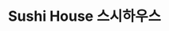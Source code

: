 ---
layout: place
title: "Sushi House 스시하우스"
permalink: /new-jersey/fort-lee/sushi-house.html
stateAbbr: NJ
stateName: New Jersey
cityName: Fort Lee
seo:
  name: "Sushi House 스시하우스"
  type: Restaurant
  links: null
description: "Looking for sushi in Fort Lee, New Jersey? Check out Sushi House 스시하우스 for a delightful Japanese dining experience. Enjoy a variety of sushi and other dishes..."
place_id: ChIJpQpcuuj2wokRyg15qL_5raU
photos:
  - name: >-
      places/ChIJpQpcuuj2wokRyg15qL_5raU/photos/AeeoHcIP9qG1_LShd88B9KEnhsKiiFFvqfbVdMmCBN1lgPVsuG6dq5TAoiSwg49qR5HuKb4yIsXhkY8-hqhw45QQ9To6p44SoP-GsbCTpysZRWgSSHPciJHPVzwMJU4pe8dVZVEZ9W-8OAk0Gv-eJ-LE5-4VZkUJ5ZEdJMElxIZ5mMC6ew-Vg3eL6lg8UMy0u-P8oR8nw1cQoEL0sHuTxvJ2g3QJetlSl8oYAXZlzXHJRw4QJKlS7-Exb52uj_opp0vlz9CHmCK0Po51YViti3ipCNXm4hOgFYEqdD3aztgTef3KYw
    widthPx: 3024
    heightPx: 4032
    authorAttributions:
      - displayName: >-
          Sushi House (JAPANESE FOOD TAKE OUT, SASHIMI, SUSHI, ROLLS, PARTY
          PLATTER)
        uri: https://maps.google.com/maps/contrib/101728265758061928750
        photoUri: >-
          https://lh3.googleusercontent.com/a/ACg8ocIkkGR9-9H5_5fzp6v3QrKl8optIy5Fzt3tncNVb9EVB2WBGg=s100-p-k-no-mo
    flagContentUri: >-
      https://www.google.com/local/imagery/report/?cb_client=maps_api_places.places_api&image_key=!1e10!2sAF1QipNjaYgn86Y5UINw4rMWPW2S-JMXYxa_1XwfjqW8&hl=en-US
    googleMapsUri: >-
      https://www.google.com/maps/place//data=!3m4!1e2!3m2!1sAF1QipNjaYgn86Y5UINw4rMWPW2S-JMXYxa_1XwfjqW8!2e10!4m2!3m1!1s0x89c2f6e8ba5c0aa5:0xa5adf9bfa8790dca
  - name: >-
      places/ChIJpQpcuuj2wokRyg15qL_5raU/photos/AeeoHcLQMAtSIjGXySrrdRwbOFvuCVv2U6lr1UMTThFJ0c3Ci_oiM8DOdq3hIcLRm22Me2KOP664QzCtIZCpqpIgrP9bmA14dnOUfj8xf1s4f8Yi5-ji5qw2mTN_0oz3we6oX6tF37Z5MjGr_lSd37s53Y4gvWPQlXpS4JltHuWcxCR_S1PMDQ_ad7evLmZHN587YpUwT1kwtpBCe8whHcaWEqNdpxw-kuWQyRffEy_7xfy43RlM6OKbHqzpcKkTsOZ9t7dxrTkerTufKA_C0HIrFQVONLkNmzdW4LoLWNm4vKKp-Q
    widthPx: 960
    heightPx: 540
    authorAttributions:
      - displayName: Sushi House
        uri: https://maps.google.com/maps/contrib/102517447870209078652
        photoUri: >-
          https://lh3.googleusercontent.com/a/ACg8ocK0mkCikEM323lGkw6a6pMbMNB-vZGJ_7SB4n7324SkP5lR7w=s100-p-k-no-mo
    flagContentUri: >-
      https://www.google.com/local/imagery/report/?cb_client=maps_api_places.places_api&image_key=!1e10!2sAF1QipN0brDwdFlPb26wvTfimsmcNMYh3Na0zgRgYwLs&hl=en-US
    googleMapsUri: >-
      https://www.google.com/maps/place//data=!3m4!1e2!3m2!1sAF1QipN0brDwdFlPb26wvTfimsmcNMYh3Na0zgRgYwLs!2e10!4m2!3m1!1s0x89c2f6e8ba5c0aa5:0xa5adf9bfa8790dca
  - name: >-
      places/ChIJpQpcuuj2wokRyg15qL_5raU/photos/AeeoHcJviNVG4ExwfUK711ohfPdmb158a6MYaoGqJhyf-hUsftc3n-i3r8C0WDhQ8O8MwyIgxW4z-bCJXMaqSJXSZn4zujSGH2LPwV-JQUIwRLbNjukz4TtDzhyrVkBA0BiiZGvIaBDG5u9v9gGZLFBbK83ch3GYhqbQqKx-CrbnADWgb_ImlR_pPDkU9YdvoiGVXN7xp5lccJCSD-4dXnrDxPE8vGnZ2a0wHSbKxU-mgwN1E10mEtgc07Uv-W1J-S8Zw6uPt13QWsJgSJrgqYYh_3d4ui0lqiHoVkOTG-LiaUCUww
    widthPx: 1210
    heightPx: 907
    authorAttributions:
      - displayName: >-
          Sushi House (JAPANESE FOOD TAKE OUT, SASHIMI, SUSHI, ROLLS, PARTY
          PLATTER)
        uri: https://maps.google.com/maps/contrib/101728265758061928750
        photoUri: >-
          https://lh3.googleusercontent.com/a/ACg8ocIkkGR9-9H5_5fzp6v3QrKl8optIy5Fzt3tncNVb9EVB2WBGg=s100-p-k-no-mo
    flagContentUri: >-
      https://www.google.com/local/imagery/report/?cb_client=maps_api_places.places_api&image_key=!1e10!2sAF1QipMyZQwlCqpz5TXYO_wgr4NLQOb5UIbfFalO_Bf9&hl=en-US
    googleMapsUri: >-
      https://www.google.com/maps/place//data=!3m4!1e2!3m2!1sAF1QipMyZQwlCqpz5TXYO_wgr4NLQOb5UIbfFalO_Bf9!2e10!4m2!3m1!1s0x89c2f6e8ba5c0aa5:0xa5adf9bfa8790dca
  - name: >-
      places/ChIJpQpcuuj2wokRyg15qL_5raU/photos/AeeoHcLb1_cQA1cYsnKYpcSwp49JQpUEuAhizVqWqcNEjcuk1ogem2WmkcxGLypKPVyqkraIfwkrBJAT7kS7EZJLBmSk6AQjCUi4Az5VnjbQgB8MVJ2--aXIVFz3AmlWcILiC8n0vF-b6BsclqiCXHZjnd59WtuGjRmzcEQLTf5x9Gx7m29PydNw-iAqPNb0s6XF6EiYCBGBf9XY_skCLbK7W6RpWZBBX9esB7YeBK0zVmDo5Pe3lgq8ch9MdM_Fpr4IqcUepu_LQtvzYTcNCfEvxjSyXwxdj9CetRGy46T4UnCfvg
    widthPx: 1215
    heightPx: 1210
    authorAttributions:
      - displayName: >-
          Sushi House (JAPANESE FOOD TAKE OUT, SASHIMI, SUSHI, ROLLS, PARTY
          PLATTER)
        uri: https://maps.google.com/maps/contrib/101728265758061928750
        photoUri: >-
          https://lh3.googleusercontent.com/a/ACg8ocIkkGR9-9H5_5fzp6v3QrKl8optIy5Fzt3tncNVb9EVB2WBGg=s100-p-k-no-mo
    flagContentUri: >-
      https://www.google.com/local/imagery/report/?cb_client=maps_api_places.places_api&image_key=!1e10!2sAF1QipNRJWVPA2HCqtwAglhbZtbmwWkiPyXgn7dvCl5k&hl=en-US
    googleMapsUri: >-
      https://www.google.com/maps/place//data=!3m4!1e2!3m2!1sAF1QipNRJWVPA2HCqtwAglhbZtbmwWkiPyXgn7dvCl5k!2e10!4m2!3m1!1s0x89c2f6e8ba5c0aa5:0xa5adf9bfa8790dca
  - name: >-
      places/ChIJpQpcuuj2wokRyg15qL_5raU/photos/AeeoHcKsnFaSC-Z-cEGtmdLdHRZx-U7G3DbSZsYj-qQkqXseFy_wyiF2v5d8c75ifDRwkIAZfJyfyowEcRc58kGMciZBzqMPejG2l4_OsFKGAnoOUGqdhXgxUz0R5Ta442tLJHx9C7mM4lZlw7yIclCmeXycMpDibYLMIQNeHQPo_cfYYBsY95v2Z48yQybXfd-j4bOin0ULVQ1LEJ59njPqqU5cEY84elIZZQPwTdgM3xTzF5gAHAJSe9vRhv8I362SOCGOlf-pE34GJYhvlQ_MpnR1862YhklffnPqotPF__Yt-Q
    widthPx: 903
    heightPx: 642
    authorAttributions:
      - displayName: >-
          Sushi House (JAPANESE FOOD TAKE OUT, SASHIMI, SUSHI, ROLLS, PARTY
          PLATTER)
        uri: https://maps.google.com/maps/contrib/101728265758061928750
        photoUri: >-
          https://lh3.googleusercontent.com/a/ACg8ocIkkGR9-9H5_5fzp6v3QrKl8optIy5Fzt3tncNVb9EVB2WBGg=s100-p-k-no-mo
    flagContentUri: >-
      https://www.google.com/local/imagery/report/?cb_client=maps_api_places.places_api&image_key=!1e10!2sAF1QipPsqu_HWo0iTcHoJ3Nw7NMEW5phCu2FqYZwCtqv&hl=en-US
    googleMapsUri: >-
      https://www.google.com/maps/place//data=!3m4!1e2!3m2!1sAF1QipPsqu_HWo0iTcHoJ3Nw7NMEW5phCu2FqYZwCtqv!2e10!4m2!3m1!1s0x89c2f6e8ba5c0aa5:0xa5adf9bfa8790dca
  - name: >-
      places/ChIJpQpcuuj2wokRyg15qL_5raU/photos/AeeoHcI3RbIKZJhxLxlO0qZNI9kGKb3mzAW-DASepV1HQ1CwKUtrQ9LyqRPEvxHd1hgPy-rnfyNbfWj8HfkkeVXk7KoKuBnzUXoXXDbP0Tq8EbCIvbFu89M4al7OIwKkNGMNgncPkh3ToNF_6yYEGQD36tO5HYSddi9fAND3HhhfNIyxOiaVYW9N-UCIdt1Z2dV3Uyc6OOyZYaBViYsu7GX9CaKwzYT1-U6tAhHX7U6PP4G1cYjcizlsgbwGJIyNxlglH_02iPZED8WmZZaGJ3w9FsUzwHMO-PpEniGSiVNBBngLBg
    widthPx: 1081
    heightPx: 634
    authorAttributions:
      - displayName: >-
          Sushi House (JAPANESE FOOD TAKE OUT, SASHIMI, SUSHI, ROLLS, PARTY
          PLATTER)
        uri: https://maps.google.com/maps/contrib/101728265758061928750
        photoUri: >-
          https://lh3.googleusercontent.com/a/ACg8ocIkkGR9-9H5_5fzp6v3QrKl8optIy5Fzt3tncNVb9EVB2WBGg=s100-p-k-no-mo
    flagContentUri: >-
      https://www.google.com/local/imagery/report/?cb_client=maps_api_places.places_api&image_key=!1e10!2sAF1QipMrsS2mghxH8csF9Af7vtzilh7OZNgzmPxJOcEl&hl=en-US
    googleMapsUri: >-
      https://www.google.com/maps/place//data=!3m4!1e2!3m2!1sAF1QipMrsS2mghxH8csF9Af7vtzilh7OZNgzmPxJOcEl!2e10!4m2!3m1!1s0x89c2f6e8ba5c0aa5:0xa5adf9bfa8790dca
  - name: >-
      places/ChIJpQpcuuj2wokRyg15qL_5raU/photos/AeeoHcLP7vCTI-so4uNtjyLV2dGT6oYLDwwCVN7uRrOcOHIDRTn8JfN074f0kZYkD6qoYY4ykpD21DhJ-A_p6Y4r2zfXnAQl3VGqLFMdwQ8JRanq4815utyxuDqzuHrUprF1PAiKu4HAgjA6w_4_ZzP28chMxjmr90Jqv3zAtHOKKhqhnk__k_mHiVz_M7oX7-_1QkAk1yp7YPAmLbZbg8YyB11O-JufRnKJvfkkpY59Q8--dL7X90-onnHjiIKv3H-6bWxZHIjZpmQT3VPK5BlHa5CQVwHA_6EhfBP7e7Ozqm7lOw
    widthPx: 1110
    heightPx: 624
    authorAttributions:
      - displayName: >-
          Sushi House (JAPANESE FOOD TAKE OUT, SASHIMI, SUSHI, ROLLS, PARTY
          PLATTER)
        uri: https://maps.google.com/maps/contrib/101728265758061928750
        photoUri: >-
          https://lh3.googleusercontent.com/a/ACg8ocIkkGR9-9H5_5fzp6v3QrKl8optIy5Fzt3tncNVb9EVB2WBGg=s100-p-k-no-mo
    flagContentUri: >-
      https://www.google.com/local/imagery/report/?cb_client=maps_api_places.places_api&image_key=!1e10!2sAF1QipNHtd7WloDaRlajMzxN78FLb9SVx0myAmYTuiPL&hl=en-US
    googleMapsUri: >-
      https://www.google.com/maps/place//data=!3m4!1e2!3m2!1sAF1QipNHtd7WloDaRlajMzxN78FLb9SVx0myAmYTuiPL!2e10!4m2!3m1!1s0x89c2f6e8ba5c0aa5:0xa5adf9bfa8790dca
  - name: >-
      places/ChIJpQpcuuj2wokRyg15qL_5raU/photos/AeeoHcKqRdURvAgaO_zfWds0-gFvA8_l7gNuBjiy3KfPcJlrTCdrhWFMbHp5Bmb8LKWXHrBuivnNIuPpb5olZq5kXn5C0otj28UGYh4cE4Ma8Xm16eWAYZ1HcvM3exVtaV4np2571iIREGYGeuCkjpvfZZcMUCdSMxpYAqsK4byktnef5kFS_758w2bKZAsYZPLPkmxIIhBipzttRJqNKviRFII8UCI6ccSd0voQutdjHezBqbg_py5jD057z1DTrTCE0RK_rzJCze2ed-6lzNuRNuq9l2PQjBm2QAlSncawtcCKkQ
    widthPx: 1430
    heightPx: 911
    authorAttributions:
      - displayName: >-
          Sushi House (JAPANESE FOOD TAKE OUT, SASHIMI, SUSHI, ROLLS, PARTY
          PLATTER)
        uri: https://maps.google.com/maps/contrib/101728265758061928750
        photoUri: >-
          https://lh3.googleusercontent.com/a/ACg8ocIkkGR9-9H5_5fzp6v3QrKl8optIy5Fzt3tncNVb9EVB2WBGg=s100-p-k-no-mo
    flagContentUri: >-
      https://www.google.com/local/imagery/report/?cb_client=maps_api_places.places_api&image_key=!1e10!2sAF1QipNlnCqUlgTdv33PwphtLte_rSoWODORB3bEz4XO&hl=en-US
    googleMapsUri: >-
      https://www.google.com/maps/place//data=!3m4!1e2!3m2!1sAF1QipNlnCqUlgTdv33PwphtLte_rSoWODORB3bEz4XO!2e10!4m2!3m1!1s0x89c2f6e8ba5c0aa5:0xa5adf9bfa8790dca
  - name: >-
      places/ChIJpQpcuuj2wokRyg15qL_5raU/photos/AeeoHcKn8Sm2ATw2zzER7MenqZupUX4Ax-ZdGOkQMVjNMM0wtu-4bI6i_ZsNJN7rNIQk1IMWPrhgaQH9aC7MnbbPRhuFX6NYQne8VKu0DVJver-OzcUQxdzq6T8xZSdr-s9chdmdE0jd1VExcVaHT3RL5AKZ_5LtlmXC7Mg7U5fX5znIdhk17qs1k2HuWQy1uGwsAKKV86ai9BEwqENq3NKWkiu0Kj4mqsUuDT5Z0J9Q-O3CKvCplU7HPq6FsdgxFmCCbpSuwq1lDyQ3_y7XHI1mxCEO2GbCY9v-fXScaQbuISC3bw
    widthPx: 1330
    heightPx: 1070
    authorAttributions:
      - displayName: >-
          Sushi House (JAPANESE FOOD TAKE OUT, SASHIMI, SUSHI, ROLLS, PARTY
          PLATTER)
        uri: https://maps.google.com/maps/contrib/101728265758061928750
        photoUri: >-
          https://lh3.googleusercontent.com/a/ACg8ocIkkGR9-9H5_5fzp6v3QrKl8optIy5Fzt3tncNVb9EVB2WBGg=s100-p-k-no-mo
    flagContentUri: >-
      https://www.google.com/local/imagery/report/?cb_client=maps_api_places.places_api&image_key=!1e10!2sAF1QipMvvUKbXOh_Z3URPSoGd0ztAuvDnL2Du2Hs3eMk&hl=en-US
    googleMapsUri: >-
      https://www.google.com/maps/place//data=!3m4!1e2!3m2!1sAF1QipMvvUKbXOh_Z3URPSoGd0ztAuvDnL2Du2Hs3eMk!2e10!4m2!3m1!1s0x89c2f6e8ba5c0aa5:0xa5adf9bfa8790dca
  - name: >-
      places/ChIJpQpcuuj2wokRyg15qL_5raU/photos/AeeoHcJgBg2byItrjLw89VNgTU2q8v-VAqudQzlmpf1xp0BzJTCsNJ81Hez0G69eVc6Spd4jzER4kQJ7miLyUVNt_r08OOamEhdcTmceOW0rvjjlLJ7c0ATOkmJ3dQz6_YVvZ_-miomyMh6vUV49DWvM9O7QkNqReykNlEFquaOeFENC4nmrM6egmJVC8fFDD4gQLfhr7GTFvw8_BQ7pQzrz4q_cl3gFvi3NV_pamvLVQ0hvTz-52RHuPp0SuZp4wR3_WoogdKutLaAWUyobevvcG7XWFb47RDK08t2ae_0exTqQPSpCmJdet0L4QoAQTPpASslKyUrSmzdrJcm4xHZvZx9d0necwuF77jyKntEmGS0w0HFVWEY_HdJcP2QWtCrDftihBSA2hsU4EgzS_b5Kgdau80HmBW0IsAj6aeiF0zPgPi9S
    widthPx: 829
    heightPx: 1104
    authorAttributions:
      - displayName: J Acharya
        uri: https://maps.google.com/maps/contrib/106190063172354207216
        photoUri: >-
          https://lh3.googleusercontent.com/a-/ALV-UjWZu7Lo0ErM7u-jayhaLEGyGMTOnNM7vkgeJ0MpvejjMHAm8mk3=s100-p-k-no-mo
    flagContentUri: >-
      https://www.google.com/local/imagery/report/?cb_client=maps_api_places.places_api&image_key=!1e10!2sCIHM0ogKEICAgIDW9o_iqwE&hl=en-US
    googleMapsUri: >-
      https://www.google.com/maps/place//data=!3m4!1e2!3m2!1sCIHM0ogKEICAgIDW9o_iqwE!2e10!4m2!3m1!1s0x89c2f6e8ba5c0aa5:0xa5adf9bfa8790dca
address: 1562 Lemoine Ave, Fort Lee, NJ 07024, USA
street: 1562 Lemoine Ave
city: Fort Lee
state: NJ
zip: '07024'
country: USA
neighborhood: null
latitude: '40.847864'
longitude: '-73.970573'
accessibility_options:
  wheelchairAccessibleRestroom: false
business_status: OPERATIONAL
name: Sushi House 스시하우스
google_maps_links:
  directionsUri: >-
    https://www.google.com/maps/dir//''/data=!4m7!4m6!1m1!4e2!1m2!1m1!1s0x89c2f6e8ba5c0aa5:0xa5adf9bfa8790dca!3e0
  placeUri: https://maps.google.com/?cid=11938472788789628362
  writeAReviewUri: >-
    https://www.google.com/maps/place//data=!4m3!3m2!1s0x89c2f6e8ba5c0aa5:0xa5adf9bfa8790dca!12e1
  reviewsUri: >-
    https://www.google.com/maps/place//data=!4m4!3m3!1s0x89c2f6e8ba5c0aa5:0xa5adf9bfa8790dca!9m1!1b1
  photosUri: >-
    https://www.google.com/maps/place//data=!4m3!3m2!1s0x89c2f6e8ba5c0aa5:0xa5adf9bfa8790dca!10e5
primary_type: Sushi Restaurant
opening_hours:
  regular: null
  current: null
secondary_opening_hours:
  regular:
    weekdayDescriptions: null
    type: null
  current:
    weekdayDescriptions: null
    type: null
phone: null
price_level: null
price_range: null
rating: null
rating_count: 0
website: null
reviews: null
parking_options: null
payment_options: null
allow_dogs: null
curbside_pickup: null
delivery: null
dine_in: null
good_for_children: null
good_for_groups: null
good_for_sports: null
live_music: null
menu_for_children: null
outdoor_seating: null
reservable: null
restroom: null
serves_beer: null
serves_breakfast: null
serves_brunch: null
serves_cocktails: null
serves_coffee: null
serves_dinner: null
serves_dessert: null
serves_lunch: null
serves_vegetarian_food: null
serves_wine: null
takeout: null
summary: null

---